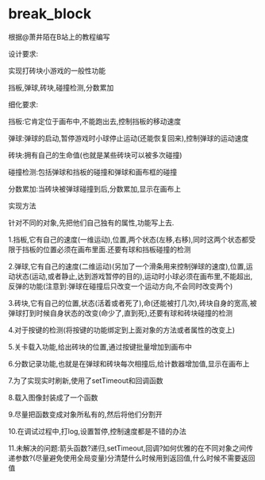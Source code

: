 # break_block

根据@萧井陌在B站上的教程编写

设计要求:

实现打砖块小游戏的一般性功能

挡板,弹球,砖块,碰撞检测,分数累加

细化要求:

挡板:它肯定位于画布中,不能跑出去,控制挡板的移动速度

弹球:弹球的启动,暂停游戏时小球停止运动(还能恢复回来),控制弹球的运动速度

砖块:拥有自己的生命值(也就是某些砖块可以被多次碰撞)

碰撞检测:包括弹球和挡板的碰撞和弹球和画布框的碰撞

分数累加:当砖块被弹球碰撞到后,分数累加,显示在画布上

实现方法

针对不同的对象,先把他们自己独有的属性,功能写上去.

1.挡板,它有自己的速度(一维运动),位置,两个状态(左移,右移),同时这两个状态都受限于挡板的位置必须在画布里面.还要有球和挡板碰撞的检测

2.弹球,它有自己的速度(二维运动)(另加了一个滑条用来控制弹球的速度),位置,运动状态(运动,或者静止,达到游戏暂停的目的),运动时小球必须在画布里,不能超出,反弹的功能(注意到:弹球在碰撞后只改变一个运动方向,不会同时改变两个)

3.砖块,它有自己的位置,状态(活着或者死了),命(还能被打几次),砖块自身的宽高,被弹球打到时候自身状态的改变(命少了,直到死),还要有球和砖块碰撞的检测

4.对于按键的检测(将按键的功能绑定到上面对象的方法或者属性的改变上)

5.关卡载入功能,给出砖块的位置,通过按键批量增加到画布中

6.分数记录功能,也就是在弹球和砖块每次相撞后,给计数器增加值,显示在画布上

7.为了实现实时刷新,使用了setTimeout和回调函数

8.载入图像封装成了一个函数

9.尽量把函数变成对象所私有的,然后将他们分割开

10.在调试过程中,打log,设置暂停,控制速度都是不错的办法

11.未解决的问题:箭头函数?递归,setTimeout,回调?如何优雅的在不同对象之间传递参数?(尽量避免使用全局变量)分清楚什么时候用到返回值,什么时候不需要返回值
